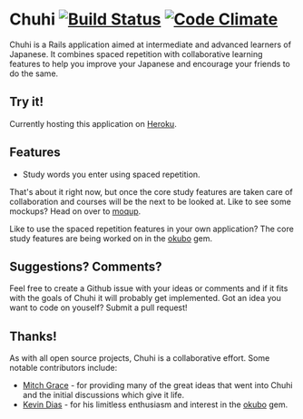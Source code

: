 Chuhi [![Build Status](https://travis-ci.org/rgravina/chuhi.png)](https://travis-ci.org/rgravina/chuhi) [![Code Climate](https://codeclimate.com/badge.png)](https://codeclimate.com/github/rgravina/chuhi)
=====

Chuhi is a Rails application aimed at intermediate and advanced learners of Japanese.
It combines spaced repetition with collaborative learning features to help you improve your Japanese
and encourage your friends to do the same.

Try it!
----
Currently hosting this application on [Heroku](http://chuhi.herokuapp.com).

Features
----
* Study words you enter using spaced repetition.

That's about it right now, but once the core study features are taken care of collaboration and courses will be the next to
be looked at. Like to see some mockups? Head on over to [moqup](https://moqups.com/rgravina/ZwN9rqPX).

Like to use the spaced repetition features in your own application? The core study features are being worked on in
the [okubo](https://github.com/rgravina/okubo) gem.

Suggestions? Comments?
----

Feel free to create a Github issue with your ideas or comments and if it fits with the goals of Chuhi it will
probably get implemented. Got an idea you want to code on youself? Submit a pull request!

Thanks!
----

As with all open source projects, Chuhi is a collaborative effort. Some notable contributors include:

* [Mitch Grace](https://twitter.com/Mitch_Grace) - for providing many of the great ideas that went into Chuhi and the initial discussions which give it life.
* [Kevin Dias](https://twitter.com/diasks2) - for his limitless enthusiasm and interest in the [okubo](https://github.com/rgravina/okubo) gem.
